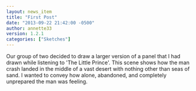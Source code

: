 ```yaml
---
layout: news_item
title: "First Post"
date: "2013-09-22 21:42:00 -0500"
author: annette33
version: 1.2.1
categories: ["Sketches"]
---
```

Our group of two decided to draw a larger version of a panel that I had drawn while listening to 'The Little Prince'. This scene shows how the man crash landed in the middle of a vast desert with nothing other than seas of sand. I wanted to convey how alone, abandoned, and completely unprepared the man was feeling.